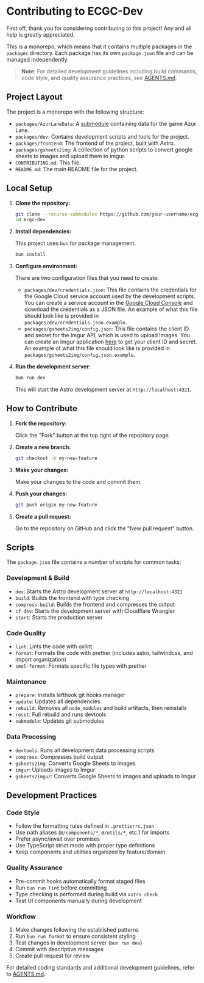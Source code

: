 # Contributing to ECGC-Dev

First off, thank you for considering contributing to this project! Any and all help is greatly appreciated.

This is a monorepo, which means that it contains multiple packages in the `packages` directory. Each package has its own `package.json` file and can be managed independently.

> **Note**: For detailed development guidelines including build commands, code style, and quality assurance practices, see [AGENTS.md](./AGENTS.md).

## Project Layout

The project is a monorepo with the following structure:

- `packages/AzurLaneData`: A [submodule](https://github.com/MrLar/AzurLaneData) containing data for the game Azur Lane.
- `packages/dev`: Contains development scripts and tools for the project.
- `packages/frontend`: The frontend of the project, built with Astro.
- `packages/gsheets2img`: A collection of python scripts to convert google sheets to images and upload them to imgur.
- `CONTRIBUTING.md`: This file.
- `README.md`: The main README file for the project.

## Local Setup

1.  **Clone the repository:**

    ```bash
    git clone --recurse-submodules https://github.com/your-username/ecgc-dev.git
    cd ecgc-dev
    ```

2.  **Install dependencies:**

    This project uses `bun` for package management.

    ```bash
    bun install
    ```

3.  **Configure environment:**

    There are two configuration files that you need to create:
    - `packages/dev/credentials.json`: This file contains the credentials for the Google Cloud service account used by the development scripts. You can create a service account in the [Google Cloud Console](https://console.cloud.google.com/) and download the credentials as a JSON file. An example of what this file should look like is provided in `packages/dev/credentials.json.example`.
    - `packages/gsheets2img/config.json`: This file contains the client ID and secret for the Imgur API, which is used to upload images. You can create an Imgur application [here](https://api.imgur.com/oauth2/addclient) to get your client ID and secret. An example of what this file should look like is provided in `packages/gsheets2img/config.json.example`.

4.  **Run the development server:**

    ```bash
    bun run dev
    ```

    This will start the Astro development server at `http://localhost:4321`.

## How to Contribute

1.  **Fork the repository:**

    Click the "Fork" button at the top right of the repository page.

2.  **Create a new branch:**

    ```bash
    git checkout -b my-new-feature
    ```

3.  **Make your changes:**

    Make your changes to the code and commit them.

4.  **Push your changes:**

    ```bash
    git push origin my-new-feature
    ```

5.  **Create a pull request:**

    Go to the repository on GitHub and click the "New pull request" button.

## Scripts

The `package.json` file contains a number of scripts for common tasks:

### Development & Build

- `dev`: Starts the Astro development server at `http://localhost:4321`
- `build`: Builds the frontend with type checking
- `compress-build`: Builds the frontend and compresses the output
- `cf-dev`: Starts the development server with Cloudflare Wrangler
- `start`: Starts the production server

### Code Quality

- `lint`: Lints the code with oxlint
- `format`: Formats the code with prettier (includes astro, tailwindcss, and import organization)
- `smol-format`: Formats specific file types with prettier

### Maintenance

- `prepare`: Installs lefthook git hooks manager
- `update`: Updates all dependencies
- `rebuild`: Removes all `node_modules` and build artifacts, then reinstalls
- `reset`: Full rebuild and runs devtools
- `submodule`: Updates git submodules

### Data Processing

- `devtools`: Runs all development data processing scripts
- `compress`: Compresses build output
- `gsheets2img`: Converts Google Sheets to images
- `imgur`: Uploads images to Imgur
- `gsheets2imgur`: Converts Google Sheets to images and uploads to Imgur

## Development Practices

### Code Style

- Follow the formatting rules defined in `.prettierrc.json`
- Use path aliases (`@/components/*`, `@/utils/*`, etc.) for imports
- Prefer async/await over promises
- Use TypeScript strict mode with proper type definitions
- Keep components and utilities organized by feature/domain

### Quality Assurance

- Pre-commit hooks automatically format staged files
- Run `bun run lint` before committing
- Type checking is performed during build via `astro check`
- Test UI components manually during development

### Workflow

1. Make changes following the established patterns
2. Run `bun run format` to ensure consistent styling
3. Test changes in development server (`bun run dev`)
4. Commit with descriptive messages
5. Create pull request for review

For detailed coding standards and additional development guidelines, refer to [AGENTS.md](./AGENTS.md).

